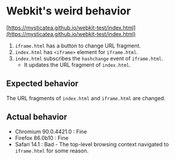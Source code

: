 # Webkit's weird behavior

[https://mysticatea.github.io/webkit-test/index.html](https://mysticatea.github.io/webkit-test/index.html)

1. `iframe.html` has a button to change URL fragment.
1. `index.html` has `<iframe>` element for `iframe.html`.
1. `index.html` subscribes the `hashchange` event of `iframe.html`.
   - It updates the URL fragment of `index.html`.

## Expected behavior

The URL fragments of `index.html` and `iframe.html` are changed.

## Actual behavior

- Chromium 90.0.4421.0 : Fine
- Firefox 86.0b10 : Fine
- Safari 14.1 : Bad - The top-level browsing context navigated to `iframe.html` for some reason.
